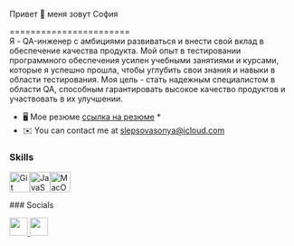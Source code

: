 Привет 👋 меня зовут София 

=======================  
Я - QA-инженер с амбициями развиваться и внести свой вклад в обеспечение качества
продукта. Мой опыт в тестировании программного обеспечения усилен учебными занятиями и курсами, которые я успешно прошла, чтобы углубить свои знания и навыки в области тестирования. Моя цель - стать надежным специалистом в области QA, способным гарантировать высокое качество продуктов и
участвовать в их улучшении.  

* 🖥️  Мое резюме [ссылка на резюме](http://drive.google.com/file/d/15ztajA-PsF35KYYO5DXEkfmC7hkMnr6g/view?usp=sharing) *
* ✉️  You can contact me at [slepsovasonya@icloud.com](mailto:slepsovasonya@icloud.com)

### Skills  

<p align="left"> <a href="https://git-scm.com/" target="_blank" rel="noreferrer"><img src="https://raw.githubusercontent.com/danielcranney/readme-generator/main/public/icons/skills/git-colored.svg" width="36" height="36" alt="Git" /></a><a href="https://developer.mozilla.org/en-US/docs/Web/JavaScript" target="_blank" rel="noreferrer"><img src="https://raw.githubusercontent.com/danielcranney/readme-generator/main/public/icons/skills/javascript-colored.svg" width="36" height="36" alt="JavaScript" /></a><a href="https://apple.com" target="_blank" rel="noreferrer"><img src="https://raw.githubusercontent.com/danielcranney/readme-generator/main/public/icons/skills/macos-colored.svg" width="36" height="36" alt="MacOS" /></a> </p> 
 ### Socials  <p align="left"> <a href="https://www.github.com/SofiiaSleptsova" target="_blank" rel="noreferrer"> <picture> <source media="(prefers-color-scheme: dark)" srcset="https://raw.githubusercontent.com/danielcranney/readme-generator/main/public/icons/socials/github-dark.svg" /> <source media="(prefers-color-scheme: light)" srcset="https://raw.githubusercontent.com/danielcranney/readme-generator/main/public/icons/socials/github.svg" /> <img src="https://raw.githubusercontent.com/danielcranney/readme-generator/main/public/icons/socials/github.svg" width="32" height="32" /> </picture> </a> <a href="https://www.linkedin.com/in/софия-слепцова-649181284/" target="_blank" rel="noreferrer"> <picture> <source media="(prefers-color-scheme: dark)" srcset="https://raw.githubusercontent.com/danielcranney/readme-generator/main/public/icons/socials/linkedin-dark.svg" /> <source media="(prefers-color-scheme: light)" srcset="https://raw.githubusercontent.com/danielcranney/readme-generator/main/public/icons/socials/linkedin.svg" /> <img src="https://raw.githubusercontent.com/danielcranney/readme-generator/main/public/icons/socials/linkedin.svg" width="32" height="32" /> </picture> </a></p>

